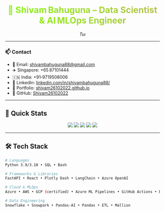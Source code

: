 <!-- ------------- BEGIN README ------------- -->

<!-- ------------- CSS for animations, hover-spin & floating cards ------------- -->
<style>
/* Spin badges on hover */
a[href*="shields.io"] img {
  transition: transform .4s;
}
a[href*="shields.io"]:hover img {
  transform: rotate(360deg);
}

/* Gradient animated header text */
@keyframes gradientText {
  0% { background-position: 0% 50%; }
  50% { background-position: 100% 50%; }
  100% { background-position: 0% 50%; }
}
h1 {
  background: linear-gradient(270deg, #ff7f50, #00ffff, #ff69b4, #7fff00);
  background-size: 800% 800%;
  -webkit-background-clip: text;
  -webkit-text-fill-color: transparent;
  animation: gradientText 8s ease infinite;
}

/* Floating animation for project cards */
.project-card {
  transition: transform 0.3s, box-shadow 0.3s;
  border-radius: 12px;
  padding: 1.2rem;
  margin: 1rem 0;
  background: #0b111f;
  color: #fff;
  box-shadow: 0px 4px 15px rgba(0,0,0,0.3);
}
.project-card:hover {
  transform: translateY(-10px);
  box-shadow: 0px 8px 30px rgba(0,0,0,0.6);
}

/* Typing effect for summary and projects */
.typing {
  border-right: .1em solid #fff;
  white-space: nowrap;
  overflow: hidden;
  display: inline-block;
  animation: typing 3s steps(80, end), blink-caret .75s step-end infinite;
}
@keyframes typing {
  from { width: 0 }
  to { width: 100% }
}
@keyframes blink-caret {
  from, to { border-color: transparent }
  50% { border-color: #fff; }
}
</style>

<h1 align="center">🌟 Shivam Bahuguna – Data Scientist & AI MLOps Engineer</h1>

<p align="center"><em class="typing">Turning data into a moving story – one line of code at a time.</em></p>

---

### 📫 Contact
- 📧 Email: shivambahuguna88@gmail.com  
- ✈️ Singapore: +65 87101444  
- 🇮🇳 India: +91‑9719508006  
- 💼 LinkedIn: [linkedin.com/in/shivambahuguna88/](https://www.linkedin.com/in/shivambahuguna88/)  
- 🎨 Portfolio: [shivam26102022.github.io](https://shivam26102022.github.io/Shivam-Portfolio/index.html)  
- 🐙 GitHub: [Shivam26102022](https://github.com/Shivam26102022)

---

## 🎯 Quick Stats

<p align="center">
<a href="#"><img src="https://img.shields.io/badge/Python-3.9%2C3.10-blue?style=for-the-badge&logo=python&logoColor=white"></a>
<a href="#"><img src="https://img.shields.io/badge/Azure%20%26%20AWS-Cloud-2ea44f?style=for-the-badge&logo=azure&logoColor=white"></a>
<a href="#"><img src="https://img.shields.io/badge/Generative%20AI-🤖%20LLaMa%20%26%20GPT-ff7f00?style=for-the-badge"></a>
<a href="#"><img src="https://img.shields.io/badge/LangChain-🧠%20RAG-ff9800?style=for-the-badge"></a>
<a href="#"><img src="https://img.shields.io/badge/CI%2FCD-GitHub%20Actions-7057ff?style=for-the-badge"></a>
</p>

---

## 🛠️ Tech Stack

```bash
# Languages
Python 3.9/3.10 • SQL • Bash

# Frameworks & Libraries
FastAPI • React • Plotly Dash • LangChain • Azure OpenAI

# Cloud & MLOps
Azure • AWS • GCP (certified) • Azure ML Pipelines • GitHub Actions • Docker • Terraform

# Data Engineering
Snowflake • Snowpark • Pandas‑AI • Pandas • ETL • Mallion
